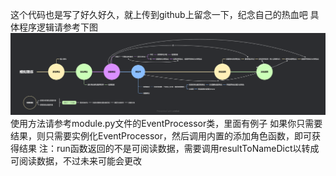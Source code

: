 这个代码也是写了好久好久，就上传到github上留念一下，纪念自己的热血吧
具体程序逻辑请参考下图
![](逻辑流程图.png)
使用方法请参考module.py文件的EventProcessor类，里面有例子
如果你只需要结果，则只需要实例化EventProcessor，然后调用内置的添加角色函数，即可获得结果
注：run函数返回的不是可阅读数据，需要调用resultToNameDict以转成可阅读数据，不过未来可能会更改
